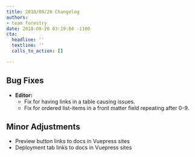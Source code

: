 ```yaml
---
title: 2018/09/28 Changelog
authors:
- team forestry
date: 2018-09-28 03:19:04 -1100
cta:
  headline: ''
  textline: ''
  calls_to_action: []

---
```

## Bug Fixes

* **Editor:** 
  * Fix for having links in a table causing issues.
  * Fix for ordered list-items in a front matter field repeating after 0-9.

## Minor Adjustments

* Preview button links to docs in Vuepress sites
* Deployment tab links to docs in Vuepress sites